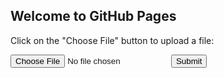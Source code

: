 ## Welcome to GitHub Pages


<p>Click on the "Choose File" button to upload a file:</p>

<form action="/action_page.php">
  <input type="file" id="myFile" name="filename">
  <input type="submit">
</form>

